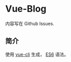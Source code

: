 # Vue-Blog

内容写在 Github Issues.

## 简介

使用 [vue-cli](https://github.com/vuejs/vue-cli) 生成， [ES6](http://es6.ruanyifeng.com/) 语法。